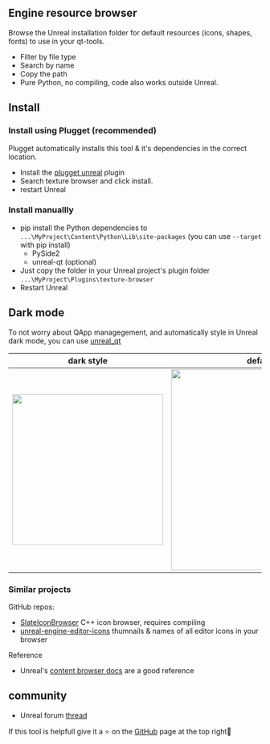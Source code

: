 ## Engine resource browser
Browse the Unreal installation folder for default resources (icons, shapes, fonts) to use in your qt-tools.  
- Filter by file type
- Search by name
- Copy the path
- Pure Python, no compiling, code also works outside Unreal.

## Install

### Install using Plugget (recommended)
Plugget automatically installs this tool & it's dependencies in the correct location.
- Install the [plugget unreal](https://github.com/plugget/plugget-unreal) plugin
- Search texture browser and click install.
- restart Unreal

### Install manuallly
- pip install the Python dependencies to `...\MyProject\Content\Python\Lib\site-packages` (you can use `--target` with pip install)
  - PySide2
  - unreal-qt (optional)
- Just copy the folder in your Unreal project's plugin folder `...\MyProject\Plugins\texture-browser`
- Restart Unreal

## Dark mode
To not worry about QApp managegement, and automatically style in Unreal dark mode, you can use [unreal_qt](https://github.com/hannesdelbeke/unreal_qt) 

| dark style | default style |
| -- | -- |
| <img src="https://github.com/hannesdelbeke/texture-browser-unreal-plugin/assets/3758308/29b35d56-da78-4263-b8bb-08c24c072ae9" width="300"/> | <img src="https://user-images.githubusercontent.com/3758308/191581830-d0a527ec-cd5a-4724-9454-60f418bd93f0.png" width="400"/> |

### Similar projects
GitHub repos:
  - [SlateIconBrowser](https://github.com/sirjofri/SlateIconBrowser)  C++ icon browser, requires compiling  
  - [unreal-engine-editor-icons](https://github.com/EpicKiwi/unreal-engine-editor-icons) thumnails & names of all editor icons in your browser

Reference
- Unreal's [content browser docs](https://docs.unrealengine.com/4.26/en-US/Basics/ContentBrowser/UI/) are a good reference


## community
- Unreal forum [thread](https://forums.unrealengine.com/t/free-icon-font-browser-plugin/1215762)

If this tool is helpfull give it a ⭐ on the [GitHub](https://github.com/hannesdelbeke/texture-browser-unreal-plugin) page at the top right🙏 
